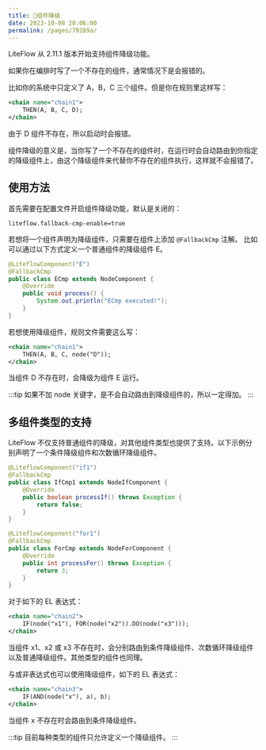 ```yaml
---
title: 🥠组件降级
date: 2023-10-08 20:06:00
permalink: /pages/79289a/
---
```

LiteFlow 从 2.11.1 版本开始支持组件降级功能。

如果你在编排时写了一个不存在的组件，通常情况下是会报错的。

比如你的系统中只定义了 A，B，C 三个组件。但是你在规则里这样写：

```xml
<chain name="chain1">
    THEN(A, B, C, D);
</chain>
```

由于 D 组件不存在，所以启动时会报错。

组件降级的意义是，当你写了一个不存在的组件时，在运行时会自动路由到你指定的降级组件上，由这个降级组件来代替你不存在的组件执行，这样就不会报错了。

## 使用方法
首先需要在配置文件开启组件降级功能，默认是关闭的：

```properties
liteflow.fallback-cmp-enable=true
```

若想将一个组件声明为降级组件，只需要在组件上添加 `@FallbackCmp` 注解。
比如可以通过以下方式定义一个普通组件的降级组件 E。
``` Java
@LiteflowComponent("E")
@FallbackCmp
public class ECmp extends NodeComponent {
    @Override
    public void process() {
        System.out.println("ECmp executed!");
    }
}
```

若想使用降级组件，规则文件需要这么写：

```xml
<chain name="chain1">
    THEN(A, B, C, node("D"));
</chain>
```

当组件 D 不存在时，会降级为组件 E 运行。

:::tip
如果不加 node 关键字，是不会自动路由到降级组件的，所以一定得加。
:::

## 多组件类型的支持
LiteFlow 不仅支持普通组件的降级，对其他组件类型也提供了支持。以下示例分别声明了一个条件降级组件和次数循环降级组件。
``` Java
@LiteflowComponent("if1")
@FallbackCmp
public class IfCmp1 extends NodeIfComponent {
    @Override
    public boolean processIf() throws Exception {
        return false;
    }
}
```
``` Java
@LiteflowComponent("for1")
@FallbackCmp
public class ForCmp extends NodeForComponent {
    @Override
    public int processFor() throws Exception {
        return 3;
    }
} 
```

对于如下的 EL 表达式：
``` XML
<chain name="chain2">
    IF(node("x1"), FOR(node("x2")).DO(node("x3")));
</chain>
```
当组件 x1、x2 或 x3 不存在时，会分别路由到条件降级组件、次数循环降级组件以及普通降级组件。其他类型的组件也同理。

与或非表达式也可以使用降级组件，如下的 EL 表达式：
``` XML
<chain name="chain3">
    IF(AND(node("x"), a), b);
</chain>
```
当组件 x 不存在时会路由到条件降级组件。

:::tip
目前每种类型的组件只允许定义一个降级组件。
:::
